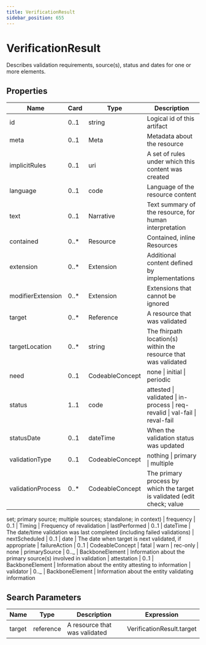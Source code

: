 ```yaml
---
title: VerificationResult
sidebar_position: 655
---
```


# VerificationResult

Describes validation requirements, source(s), status and dates for one or more elements.

## Properties

| Name              | Card  | Type            | Description                                                                  |
| ----------------- | ----- | --------------- | ---------------------------------------------------------------------------- |
| id                | 0..1  | string          | Logical id of this artifact                                                  |
| meta              | 0..1  | Meta            | Metadata about the resource                                                  |
| implicitRules     | 0..1  | uri             | A set of rules under which this content was created                          |
| language          | 0..1  | code            | Language of the resource content                                             |
| text              | 0..1  | Narrative       | Text summary of the resource, for human interpretation                       |
| contained         | 0..\* | Resource        | Contained, inline Resources                                                  |
| extension         | 0..\* | Extension       | Additional content defined by implementations                                |
| modifierExtension | 0..\* | Extension       | Extensions that cannot be ignored                                            |
| target            | 0..\* | Reference       | A resource that was validated                                                |
| targetLocation    | 0..\* | string          | The fhirpath location(s) within the resource that was validated              |
| need              | 0..1  | CodeableConcept | none \| initial \| periodic                                                  |
| status            | 1..1  | code            | attested \| validated \| in-process \| req-revalid \| val-fail \| reval-fail |
| statusDate        | 0..1  | dateTime        | When the validation status was updated                                       |
| validationType    | 0..1  | CodeableConcept | nothing \| primary \| multiple                                               |
| validationProcess | 0..\* | CodeableConcept | The primary process by which the target is validated (edit check; value      |

set; primary source; multiple sources; standalone; in context)
| frequency | 0..1 | Timing | Frequency of revalidation
| lastPerformed | 0..1 | dateTime | The date/time validation was last completed (including failed validations)
| nextScheduled | 0..1 | date | The date when target is next validated, if appropriate
| failureAction | 0..1 | CodeableConcept | fatal \| warn \| rec-only \| none
| primarySource | 0.._ | BackboneElement | Information about the primary source(s) involved in validation
| attestation | 0..1 | BackboneElement | Information about the entity attesting to information
| validator | 0.._ | BackboneElement | Information about the entity validating information

## Search Parameters

| Name   | Type      | Description                   | Expression                |
| ------ | --------- | ----------------------------- | ------------------------- |
| target | reference | A resource that was validated | VerificationResult.target |
